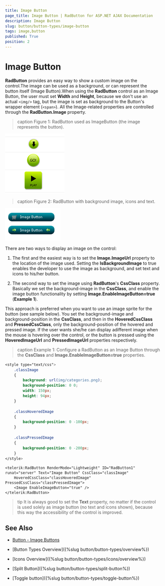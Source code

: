 ```yaml
---
title: Image Button
page_title: Image Button | RadButton for ASP.NET AJAX Documentation
description: Image Button
slug: button/button-types/image-button
tags: image,button
published: True
position: 2
---
```


# Image Button

**RadButton** provides an easy way to show a custom image on the control.The image can be used as a background, or can represent the button itself (Image Button).When using the **RadButton** control as an Image Button, the user must set **Width** and **Height**, because we don't use an actual `<img/>` tag, but the image is set as background to the Button's wrapper element (`<span>`). All the Image-related properties are controlled through the **RadButton.Image** property.

>caption Figure 1: RadButton used as ImageButton (the image represents the button).

![ImageButton](images/button-imagebuttons01.png)

>caption Figure 2: RadButton with background image, icons and text.

![ImageButton2](images/button-imagebuttons02.png)

There are two ways to display an image on the control:

1. The first and the easiest way is to set the **Image.ImageUrl** property to the location of the image used. Setting the **IsBackgroundImage** to true enables the developer to use the image as background, and set text and icons to his/her button.

1. The second way to set the image using **RadButton**'s **CssClass** property. Basically we set the background-image in the **CssClass**, and enable the image button functionality by setting **Image.EnableImageButton=true** (**Example 1**).

This approach is preferred when you want to use an image sprite for the button (see sample below). You set the background-image and background-position in the **CssClass**, and then in the **HoveredCssClass** and **PressedCssClass**, only the background-position of the hovered and pressed image. If the user wants she/he can display adifferent image when the mouse is hovering over the control, or the button is pressed using the **HoveredImageUrl** and **PressedImageUrl** properties respectively.

>caption Example 1: Configure a RadButton as an Image Button through the **CssClass** and **Image.EnableImageButton=true** properties.

````CSS
<style type="text/css">
	.classImage
	{
		background: url(img/categories.png);
		background-position: 0 0;
		width: 150px;
		height: 94px;
	}
	
	.classHoveredImage
	{
		background-position: 0 -100px;
	}
	
	.classPressedImage
	{
		background-position: 0 -200px;
	}
</style>
````

````ASP.NET
<telerik:RadButton RenderMode="Lightweight" ID="RadButton1" runat="server" Text="Image Button" CssClass="classImage"
    HoveredCssClass="classHoveredImage" PressedCssClass="classPressedImage">
    <Image EnableImageButton="true" />
</telerik:RadButton>
````

>tip It is always good to set the **Text** property, no matter if the control is used solely as image button (no text and icons shown), because this way the accessibility of the control is improved.

## See Also

 * [Button - Image Buttons](http://demos.telerik.com/aspnet-ajax/button/examples/imagebutton/defaultcs.aspx)

 * [Button Types Overview]({%slug button/button-types/overview%})

 * [Icons Overview]({%slug button/button-types/icons/overview%})

 * [Split Button]({%slug button/button-types/split-button%})

 * [Toggle button]({%slug button/button-types/toggle-button%})
 